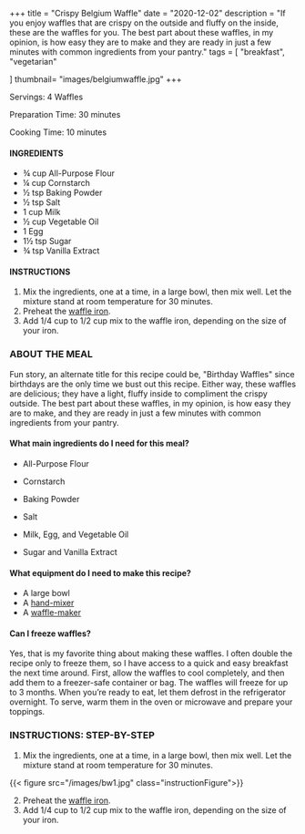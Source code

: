 +++
title = "Crispy Belgium Waffle"
date = "2020-12-02"
description = "If you enjoy waffles that are crispy on the outside and fluffy on the inside, these are the waffles for you. The best part about these waffles, in my opinion, is how easy they are to make and they are ready in just a few minutes with common ingredients from your pantry."
tags = [
    "breakfast",
    "vegetarian"
   
]
thumbnail= "images/belgiumwaffle.jpg"
+++

Servings: 4 Waffles <!--more-->

Preparation Time: 30 minutes

Cooking Time: 10 minutes

#### INGREDIENTS 

* ¾ cup All-Purpose Flour 
* ¼ cup Cornstarch 
* ½ tsp Baking Powder 
* ½ tsp Salt 
* 1 cup Milk 
* ½ cup Vegetable Oil 
* 1 Egg 
* 1½ tsp Sugar 
* ¾ tsp Vanilla Extract 

#### INSTRUCTIONS

1. Mix the ingredients, one at a time, in a large bowl, then mix well. Let the mixture stand at room temperature for 30 minutes. 
2. Preheat the [waffle iron](https://amzn.to/3kII2kI). 
3. Add 1/4 cup to 1/2 cup mix to the waffle iron, depending on the size of your iron. 

### ABOUT THE MEAL 

Fun story, an alternate title for this recipe could be, "Birthday Waffles" since birthdays are the only time we bust out this recipe. Either way, these waffles are delicious; they have a light, fluffy inside to compliment the crispy outside. The best part about these waffles, in my opinion, is how easy they are to make, and they are ready in just a few minutes with common ingredients from your pantry.

#### What main ingredients do I need for this meal?

* All-Purpose Flour 

* Cornstarch 

* Baking Powder 

* Salt 

* Milk, Egg, and Vegetable Oil 

* Sugar and Vanilla Extract 

#### What equipment do I need to make this recipe?

* A large bowl 
* A [hand-mixer](https://amzn.to/3we64ZZ)
* A [waffle-maker](https://amzn.to/31sqYXc)

#### Can I freeze waffles?

Yes, that is my favorite thing about making these waffles. I often double the recipe only to freeze them, so I have access to a quick and easy breakfast the next time around. First, allow the waffles to cool completely, and then add them to a freezer-safe container or bag. The waffles will freeze for up to 3 months. When you’re ready to eat, let them defrost in the refrigerator overnight. To serve, warm them in the oven or microwave and prepare your toppings.

### INSTRUCTIONS: STEP-BY-STEP 

1. Mix the ingredients, one at a time, in a large bowl, then mix well. Let the mixture stand at room temperature for 30 minutes. 

{{< figure src="/images/bw1.jpg" class="instructionFigure">}}

2. Preheat the [waffle iron](https://amzn.to/3kII2kI). 
3. Add 1/4 cup to 1/2 cup mix to the waffle iron, depending on the size of your iron. 
